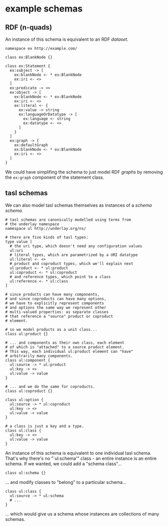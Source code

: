 # example schemas

## RDF (n-quads)

An instance of this schema is equivalent to an RDF _dataset_.

```tasl
namespace ex http://example.com/

class ex:BlankNode {}

class ex:Statement {
  ex:subject -> [
    ex:blankNode <- * ex:BlankNode
    ex:iri <- <>
  ]
  ex:predicate -> <>
  ex:object -> [
    ex:blankNode <- * ex:BlankNode
    ex:iri <- <>
    ex:literal <- {
      ex:value -> string
      ex:languageOrDatatype -> [
        ex:language <- string
        ex:datatype <- <>
      ]
    }
  ]
  ex:graph -> [
    ex:defaultGraph
    ex:blankNode <- * ex:BlankNode
    ex:iri <- <>
  ]
}
```

We could have simplifing the schema to just model RDF _graphs_ by removing the `ex:graph` component of the statement class.

## tasl schemas

We can also model tasl schemas themselves as instances of a _schema schema_.

```
# tasl schemas are canonically modelled using terms from
# the underlay namespace
namespace ul http://underlay.org/ns/

# there are five kinds of tasl types:
type value [
  # the uri type, which doesn't need any configuration values
  ul:uri
  # literal types, which are parametrized by a URI datatype
  ul:literal <- <>
  # product and coproduct types, which we'll explain next
  ul:product <- * ul:product
  ul:coproduct <- * ul:coproduct
  # and reference types, which point to a class
  ul:reference <- * ul:class
]

# since products can have many components,
# and since coproducts can have many options,
# we have to explicitly represent components
# and options the same way we represent other
# multi-valued properties: as separate classes
# that reference a "source" product or coproduct
# element.

# so we model products as a unit class...
class ul:product {}

# ... and components as their own class, each element
# of which is "attached" to a source product element.
# This way, each individual ul:product element can "have"
# arbitrarily many components.
class ul:component {
  ul:source -> * ul:product
  ul:key -> <>
  ul:value -> value
}

# ... and we do the same for coproducts.
class ul:coproduct {}

class ul:option {
  ul:source -> * ul:coproduct
  ul:key -> <>
  ul:value -> value
}

# a class is just a key and a type.
class ul:class {
  ul:key -> <>
  ul:value -> value
}
```

An instance of this schema is equivalent to one individual tasl schema. That's why there's no "`ul:schema'" class - an entire instance is an entire schema. If we wanted, we could add a "schema class"...

```
class ul:schema {}
```

... and modify classes to "belong" to a particular schema...

```
class ul:class {
  ul:source -> * ul:schema
  # ...
}
```

... which would give us a schema whose instances are collections of many schemas.
